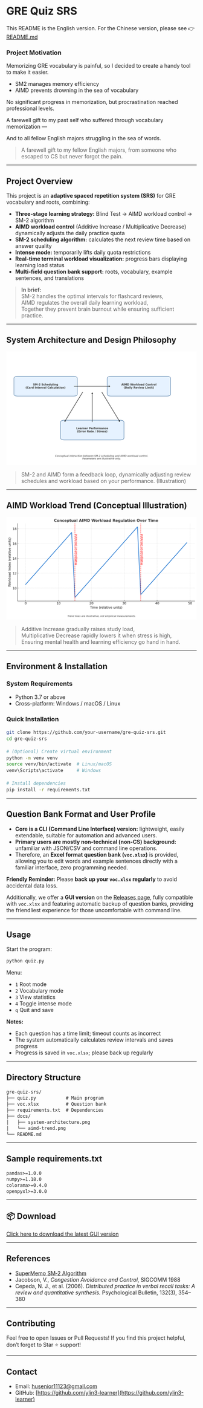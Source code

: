 # GRE Quiz SRS

This README is the English version. For the Chinese version, please see 👉 [README.md](README.md)

### Project Motivation
Memorizing GRE vocabulary is painful, so I decided to create a handy tool to make it easier.  
- SM2 manages memory efficiency  
- AIMD prevents drowning in the sea of vocabulary  

No significant progress in memorization, but procrastination reached professional levels.  

A farewell gift to my past self who suffered through vocabulary memorization —  

And to all fellow English majors struggling in the sea of words.

> A farewell gift to my fellow English majors, from someone who escaped to CS but never forgot the pain.

---

## Project Overview

This project is an **adaptive spaced repetition system (SRS)** for GRE vocabulary and roots, combining:

- **Three-stage learning strategy:** Blind Test → AIMD workload control → SM-2 algorithm  
- **AIMD workload control** (Additive Increase / Multiplicative Decrease) dynamically adjusts the daily practice quota  
- **SM-2 scheduling algorithm:** calculates the next review time based on answer quality  
- **Intense mode:** temporarily lifts daily quota restrictions  
- **Real-time terminal workload visualization:** progress bars displaying learning load status  
- **Multi-field question bank support:** roots, vocabulary, example sentences, and translations  

> **In brief:**  
> SM-2 handles the optimal intervals for flashcard reviews,  
> AIMD regulates the overall daily learning workload,  
> Together they prevent brain burnout while ensuring sufficient practice.

---

## System Architecture and Design Philosophy

![System Architecture](doc/system-architecture.png)

> SM-2 and AIMD form a feedback loop, dynamically adjusting review schedules and workload based on your performance. (Illustration)

---

## AIMD Workload Trend (Conceptual Illustration)

![Conceptual AIMD Trend](doc/aimd-trend.png)

> Additive Increase gradually raises study load,  
> Multiplicative Decrease rapidly lowers it when stress is high,  
> Ensuring mental health and learning efficiency go hand in hand.

---

## Environment & Installation

### System Requirements
- Python 3.7 or above  
- Cross-platform: Windows / macOS / Linux  

### Quick Installation
```bash
git clone https://github.com/your-username/gre-quiz-srs.git
cd gre-quiz-srs

# (Optional) Create virtual environment
python -m venv venv
source venv/bin/activate  # Linux/macOS
venv\Scripts\activate     # Windows

# Install dependencies
pip install -r requirements.txt
````

---

## Question Bank Format and User Profile

* **Core is a CLI (Command Line Interface) version:** lightweight, easily extendable, suitable for automation and advanced users.
* **Primary users are mostly non-technical (non-CS) background:** unfamiliar with JSON/CSV and command line operations.
* Therefore, an **Excel format question bank (`voc.xlsx`)** is provided, allowing you to edit words and example sentences directly with a familiar interface, zero programming needed.

**Friendly Reminder:**
Please **back up your `voc.xlsx` regularly** to avoid accidental data loss.

Additionally, we offer a **GUI version** on the [Releases page](https://github.com/ylin3-learner/GRE-Quiz-SRS/releases), fully compatible with `voc.xlsx` and featuring automatic backup of question banks, providing the friendliest experience for those uncomfortable with command line.

---

## Usage

Start the program:

```bash
python quiz.py
```

Menu:

* `1` Root mode
* `2` Vocabulary mode
* `3` View statistics
* `4` Toggle intense mode
* `q` Quit and save

**Notes:**

* Each question has a time limit; timeout counts as incorrect
* The system automatically calculates review intervals and saves progress
* Progress is saved in `voc.xlsx`; please back up regularly

---

## Directory Structure

```
gre-quiz-srs/
├── quiz.py           # Main program  
├── voc.xlsx          # Question bank  
├── requirements.txt  # Dependencies  
├── docs/
│   ├── system-architecture.png  
│   └── aimd-trend.png  
└── README.md
```

---

## Sample requirements.txt

```
pandas>=1.0.0
numpy>=1.18.0
colorama>=0.4.0
openpyxl>=3.0.0
```

---

## 📦 Download

[Click here to download the latest GUI version](https://github.com/ylin3-learner/GRE-Quiz-SRS/releases/latest/download/QuizApp.zip)

---

## References

* [SuperMemo SM‑2 Algorithm](https://www.supermemo.com/en/archives1990-2015/english/ol/sm2)
* Jacobson, V., *Congestion Avoidance and Control*, SIGCOMM 1988
* Cepeda, N. J., et al. (2006). *Distributed practice in verbal recall tasks: A review and quantitative synthesis.* Psychological Bulletin, 132(3), 354–380

---

## Contributing

Feel free to open Issues or Pull Requests!
If you find this project helpful, don’t forget to Star ⭐ support!

---

## Contact

* Email: [husenior11123@gmail.com](mailto:husenior11123@gmail.com)
* GitHub: [https://github.com/ylin3-learner](https://github.com/ylin3-learner)
